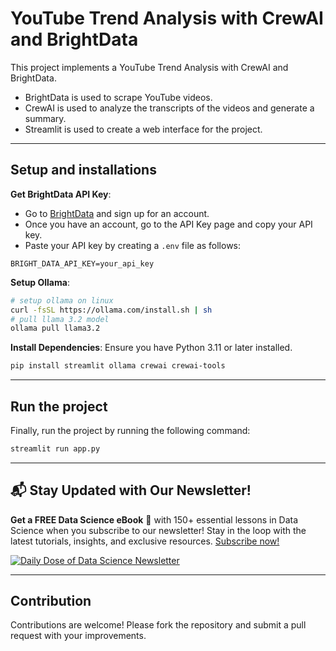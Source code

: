 # YouTube Trend Analysis with CrewAI and BrightData

This project implements a YouTube Trend Analysis with CrewAI and BrightData.
- BrightData is used to scrape YouTube videos.
- CrewAI is used to analyze the transcripts of the videos and generate a summary.
- Streamlit is used to create a web interface for the project.


---
## Setup and installations

**Get BrightData API Key**:
- Go to [BrightData](https://brightdata.com/) and sign up for an account.
- Once you have an account, go to the API Key page and copy your API key.
- Paste your API key by creating a `.env` file as follows:

```
BRIGHT_DATA_API_KEY=your_api_key
```

**Setup Ollama**:
   ```bash
   # setup ollama on linux 
   curl -fsSL https://ollama.com/install.sh | sh
   # pull llama 3.2 model
   ollama pull llama3.2 
   ```


**Install Dependencies**:
   Ensure you have Python 3.11 or later installed.
   ```bash
   pip install streamlit ollama crewai crewai-tools
   ```

---

## Run the project

Finally, run the project by running the following command:

```bash
streamlit run app.py
```



---

## 📬 Stay Updated with Our Newsletter!
**Get a FREE Data Science eBook** 📖 with 150+ essential lessons in Data Science when you subscribe to our newsletter! Stay in the loop with the latest tutorials, insights, and exclusive resources. [Subscribe now!](https://join.dailydoseofds.com)

[![Daily Dose of Data Science Newsletter](https://github.com/patchy631/ai-engineering/blob/main/resources/join_ddods.png)](https://join.dailydoseofds.com)

---

## Contribution

Contributions are welcome! Please fork the repository and submit a pull request with your improvements.
